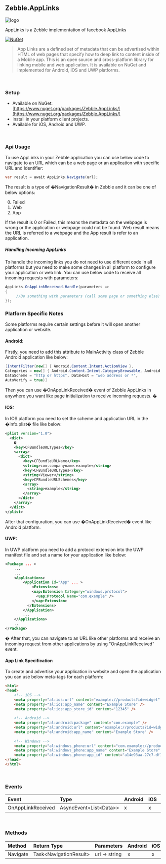 ﻿[logo]: https://raw.githubusercontent.com/Geeksltd/Zebble.AppLinks/master/icon.png "Zebble.AppLinks"

## Zebble.AppLinks

![logo]

AppLinks is a Zebble implementation of facebook AppLinks


[![NuGet](https://img.shields.io/nuget/v/Zebble.AppLinks.svg?label=NuGet)](https://www.nuget.org/packages/Zebble.AppLinks/)

> App Links are a defined set of metadata that can be advertised within HTML of web pages that specify how to deep link to content inside of a Mobile app. This is an open source and cross-platform library for linking mobile and web application. It is available on NuGet and implemented for Android, iOS and UWP platforms.

<br>

### Setup
* Available on NuGet: [https://www.nuget.org/packages/Zebble.AppLinks/](https://www.nuget.org/packages/Zebble.AppLinks/)
* Install in your platform client projects.
* Available for iOS, Android and UWP.
<br>

### Api Usage

To use AppLinks in your Zebble application you can use below code to navigate to an URL which can be a web page or an application with specific URL and Identifier:

```csharp
var result = await AppLinks.Navigate(url);
```

The result is a type of �NavigationResult� in Zebble and it can be one of below options:

0)    Failed
1)    Web
2)    App

If the result is 0 or Failed, this means the metadata on the webpage is wrong or the application or webpage could not be found. Web result means the URL is referred to a webpage and the App result is refer to an application.

##### Handling Incoming AppLinks

To handle the incoming links you do not need to use different code in all platforms but you need to make some changes in all platform to configure your application or web link. You can use below code to receive all incoming requests with parameters:

```csharp
AppLinks.OnAppLinkReceived.Handle(parameters =>
{
     //Do something with parameters (call some page or something else)
});
```
### Platform Specific Notes

Some platforms require certain settings before it will open another application or website.

#### Android:

Firstly, you need to add this attribute to MainActivity class of Zebble Android application like below:

```csharp
[IntentFilter(new[] { Android.Content.Intent.ActionView },
Categories = new[] { Android.Content.Intent.CategoryBrowsable, Android.Content.Intent.CategoryDefault },
DataScheme = "http or https", DataHost = "web address or *", 
AutoVerify = true)]
```

Then you can use �OnAppLinkReceived� event of Zebble AppLinks in anywhere you want like page initialization to receive incoming requests.
�
#### IOS:

In IOS platform you need to set the scheme and application URL in the �Info.plist� file like below:

```xml
<plist version="1.0">
  <dict>
    �
    <key>CFBundleURLTypes</key>
    <array>
      <dict>
        <key>CFBundleURLName</key>
        <string>com.companyname.example</string>
        <key>CFBundleURLTypes</key>
        <string>Viewer</string>
        <key>CFBundleURLSchemes</key>
        <array>
          <string>example</string>
        </array>
      </dict>
    </array>
  </dict>
</plist>
```

After that configuration, you can use �OnAppLinkReceived� event like Android platform.

#### UWP:

In UWP platform you need to add a protocol extension into the UWP manifest file and set a name for your application like below:

```xml
<Package ... >
    ...
    ...
    <Applications>
        <Application Id="App" ... >
            <Extensions>
            <uap:Extension Category="windows.protocol">
              <uap:Protocol Name="com.example" />
            </uap:Extension>
          </Extensions>
        </Application>
        ...
    </Applications>
    ..
</Package>
```
�
After that, you can navigate to an URL like other platforms and receive an incoming request from other applications by using "OnAppLinkReceived" event.

#### App Link Specification

To create and advertise your application in website and open the application you can use below meta-tags for each platform:
```html
<html>
<head>
    <!-- iOS -->
    <meta property="al:ios:url" content="example://products?id=widget" />
    <meta property="al:ios:app_name" content="Example Store" />
    <meta property="al:ios:app_store_id" content="12345" />
    
    <!-- Android -->
    <meta property="al:android:package" content="com.example" />
    <meta property="al:android:url" content="example://products?id=widget" />
    <meta property="al:android:app_name" content="Example Store" />
    
    <!-- Windows -->
    <meta property="al:windows_phone:url" content="com.example://products?id=widget" />
    <meta property="al:windows_phone:app_name" content="Example Store" />
    <meta property="al:windows_phone:app_id" content="a14e93aa-27c7-df11-a844-00237de2db9f" />
</head>
</html>
```
<br>


### Events
| Event             | Type                                          | Android | iOS | Windows |
| :-----------      | :-----------                                  | :------ | :-- | :------ |
| OnAppLinkReceived            | AsyncEvent<List<Data&gt;&gt;    | x       | x   | x       |

<br>


### Methods
| Method       | Return Type  | Parameters                          | Android | iOS | Windows |
| :----------- | :----------- | :-----------                        | :------ | :-- | :------ |
| Navigate         | Task<NavigationResult&gt;| url -> string<br> | x       | x   | x       |
